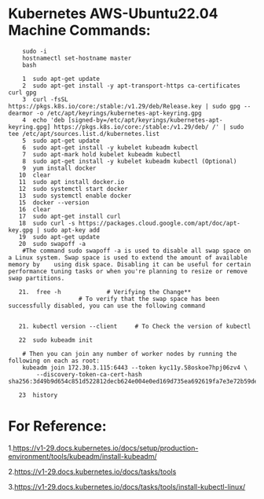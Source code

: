    
Kubernetes AWS-Ubuntu22.04 Machine Commands:
=============================================

```
	sudo -i
	hostnamectl set-hostname master
	bash

    1  sudo apt-get update
    2  sudo apt-get install -y apt-transport-https ca-certificates curl gpg
    3  curl -fsSL https://pkgs.k8s.io/core:/stable:/v1.29/deb/Release.key | sudo gpg --dearmor -o /etc/apt/keyrings/kubernetes-apt-keyring.gpg
    4  echo 'deb [signed-by=/etc/apt/keyrings/kubernetes-apt-keyring.gpg] https://pkgs.k8s.io/core:/stable:/v1.29/deb/ /' | sudo tee /etc/apt/sources.list.d/kubernetes.list
    5  sudo apt-get update
    6  sudo apt-get install -y kubelet kubeadm kubectl
    7  sudo apt-mark hold kubelet kubeadm kubectl
    8  sudo apt-get install -y kubelet kubeadm kubectl (Optional)
    9  yum install docker
   10  clear
   11  sudo apt install docker.io
   12  sudo systemctl start docker
   13  sudo systemctl enable docker
   15  docker --version
   16  clear
   17  sudo apt-get install curl
   18  sudo curl -s https://packages.cloud.google.com/apt/doc/apt-key.gpg | sudo apt-key add
   19  sudo apt-get update
   20  sudo swapoff -a
	#The command sudo swapoff -a is used to disable all swap space on a Linux system. Swap space is used to extend the amount of available memory by 	using disk space. Disabling it can be useful for certain performance tuning tasks or when you're planning to resize or remove swap partitions.

   21. 	free -h				# Verifying the Change** 
					# To verify that the swap space has been successfully disabled, you can use the following command


   21. kubectl version --client 	# To Check the version of kubectl
```
```
   22  sudo kubeadm init

	# Then you can join any number of worker nodes by running the following on each as root:
	kubeadm join 172.30.3.115:6443 --token kyc11y.58oskoe7hpj06zv4 \
        --discovery-token-ca-cert-hash sha256:3d49b9d654c851d522812decb624e004e0ed169d735ea692619fa7e3e72b59de
```
```
   23  history
```
# For Reference:

1.https://v1-29.docs.kubernetes.io/docs/setup/production-environment/tools/kubeadm/install-kubeadm/

2.https://v1-29.docs.kubernetes.io/docs/tasks/tools

3.https://v1-29.docs.kubernetes.io/docs/tasks/tools/install-kubectl-linux/
